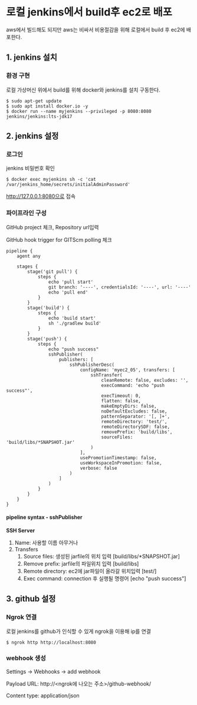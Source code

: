 # 로컬 jenkins에서 build후 ec2로 배포

aws에서 빌드해도 되지만 aws는 비싸서 비용절감을 위해 로컬에서 build 후 ec2에 배포한다.

## 1. jenkins 설치

### 환경 구현

로컬 가상머신 위에서 build를 위해 docker와 jenkins를 설치 구동한다.

```
$ sudo apt-get update
$ sudo apt install docker.io -y
$ docker run --name myjenkins --privileged -p 8080:8080 jenkins/jenkins:lts-jdk17
```

## 2. jenkins 설정

### 로그인

jenkins 비밀번호 확인

```
$ docker exec myjenkins sh -c 'cat /var/jenkins_home/secrets/initialAdminPassword' 
```

http://127.0.0.1:8080으로 접속

### 파이프라인 구성

GitHub project 체크, Repository url입력

GitHub hook trigger for GITScm polling 체크

```shell
pipeline {
    agent any

    stages {
        stage('git pull') {
            steps {
                echo 'pull start'
                git branch: '----', credentialsId: '----', url: '----'
                echo 'pull end'
            }
        }
        stage('build') {
            steps {
                echo 'build start'
                sh './gradlew build'
            }
        }
        stage('push') {
            steps {
                echo "push success"
                sshPublisher(
                    publishers: [
                        sshPublisherDesc(
                            configName: 'myec2_05', transfers: [
                                sshTransfer(
                                    cleanRemote: false, excludes: '',
                                    execCommand: 'echo "push success"',
                                    execTimeout: 0,
                                    flatten: false,
                                    makeEmptyDirs: false,
                                    noDefaultExcludes: false,
                                    patternSeparator: '[, ]+',
                                    remoteDirectory: 'test/',
                                    remoteDirectorySDF: false,
                                    removePrefix: 'build/libs',
                                    sourceFiles: 'build/libs/*SNAPSHOT.jar'
                                )
                            ],
                            usePromotionTimestamp: false,
                            useWorkspaceInPromotion: false,
                            verbose: false
                        )
                    ]
                )
            }
        }
    }
}

```

#### pipeline syntax - sshPublisher

**SSH Server**

1. Name: 사용할 이름 아무거나
2. Transfers
   1. Source files: 생성된 jarfile의 위치 입력 [build/libs/*SNAPSHOT.jar]
   2. Remove prefix: jarfile의 파일위치 입력 [build/libs]
   3. Remote directory: ec2에 jar파일이 올라갈 위치입력 [test/]
   4. Exec command: connection 후 실행될 명령어 [echo "push success"]

## 3. github 설정

### Ngrok 연결

로컬 jenkins를 github가 인식할 수 있게 ngrok을 이용해 ip를 연결

```
$ ngrok http http://localhost:8080
```

### webhook 생성

Settings -> Webhooks -> add webhook

Payload URL: http://<ngrok에 나오는 주소>/github-webhook/

Content type: application/json
